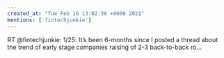```yaml
---
created_at: "Tue Feb 16 13:02:36 +0000 2021"
mentions: ['fintechjunkie']
---
```


RT @fintechjunkie: 1/25: It’s been 6-months since I posted a thread about the trend of early stage companies raising of 2-3 back-to-back ro…